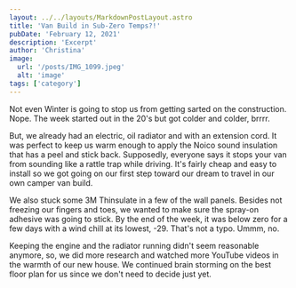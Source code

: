 ```yaml
---
layout: ../../layouts/MarkdownPostLayout.astro
title: 'Van Build in Sub-Zero Temps?!'
pubDate: 'February 12, 2021'
description: 'Excerpt'
author: 'Christina'
image:
  url: '/posts/IMG_1099.jpeg'
  alt: 'image'
tags: ['category']
---
```


Not even Winter is going to stop us from getting sarted on the construction. Nope. The week started out in the 20's but got colder and colder, brrrr.

But, we already had an electric, oil radiator and with an extension cord. It was perfect to keep us warm enough to apply the Noico sound insulation that has a peel and stick back. Supposedly, everyone says it stops your van from sounding like a rattle trap while driving. It's fairly cheap and easy to install so we got going on our first step toward our dream to travel in our own camper van build.

We also stuck some 3M Thinsulate in a few of the wall panels. Besides not freezing our fingers and toes, we wanted to make sure the spray-on adhesive was going to stick. By the end of the week, it was below zero for a few days with a wind chill at its lowest, -29. That's not a typo. Ummm, no.

Keeping the engine and the radiator running didn't seem reasonable anymore, so, we did more research and watched more YouTube videos in the warmth of our new house. We continued brain storming on the best floor plan for us since we don't need to decide just yet.
